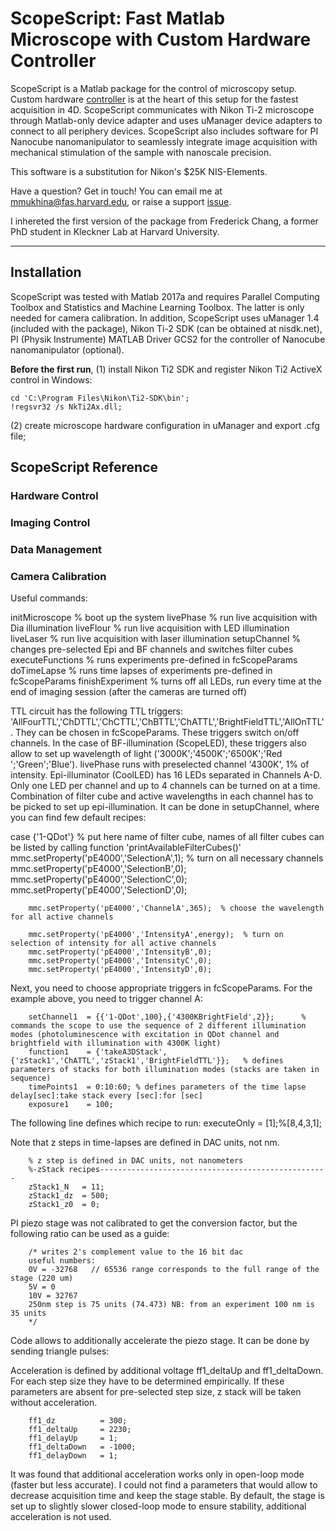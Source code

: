 # ScopeScript: Fast Matlab Microscope with Custom Hardware Controller

ScopeScript is a Matlab package for the control of microscopy setup. Custom hardware [controller](https://github.com/mariavmukhina/Custom_TTL_Controller_for_Microscope) is at the heart of this setup for the fastest acquisition in 4D. ScopeScript communicates with Nikon Ti-2 microscope through Matlab-only device adapter and uses uManager device adapters to connect to all periphery devices. ScopeScript also includes software for PI Nanocube nanomanipulator to seamlessly integrate image acquisition with mechanical stimulation of the sample with nanoscale precision. 

This software is a substitution for Nikon's $25K NIS-Elements.

Have a question? Get in touch!
You can email me at mmukhina@fas.harvard.edu, or raise a support [issue](https://github.com/mariavmukhina/ScopeScript/issues/new?assignees=mariavmukhina&labels=help+wanted&template=support-request.md&title=%5BSUPPORT%5D).

I inhereted the first version of the package from Frederick Chang, a former PhD student in Kleckner Lab at Harvard University.

------------------

## Installation

ScopeScript was tested with Matlab 2017a and requires Parallel Computing Toolbox and Statistics and Machine Learning Toolbox. The latter is only needed for camera calibration. In addition, ScopeScript uses uManager 1.4 (included with the package), Nikon Ti-2 SDK (can be obtained at nisdk.net), PI (Physik Instrumente) MATLAB Driver GCS2 for the controller of Nanocube nanomanipulator (optional).

**Before the first run**, (1) install Nikon Ti2 SDK and register Nikon Ti2 ActiveX control in Windows:
```
cd 'C:\Program Files\Nikon\Ti2-SDK\bin';           
!regsvr32 /s NkTi2Ax.dll;
```
(2) create microscope hardware configuration in uManager and export .cfg file;

## ScopeScript Reference

### Hardware Control


### Imaging Control


### Data Management


### Camera Calibration

Useful commands:

initMicroscope           % boot up the system
livePhase                  % run live acquisition with Dia illumination
liveFlour                   % run live acquisition with LED illumination
liveLaser                   % run live acquisition with laser illumination
setupChannel            % changes pre-selected Epi and BF channels and switches filter cubes
executeFunctions       % runs experiments pre-defined in fcScopeParams
doTimeLapse             % runs time lapses of experiments pre-defined in fcScopeParams
finishExperiment        % turns off all LEDs, run every time at the end of imaging session (after the cameras are turned off)

TTL circuit has the following TTL triggers: 'AllFourTTL','ChDTTL','ChCTTL','ChBTTL','ChATTL','BrightFieldTTL','AllOnTTL'. They can be chosen in fcScopeParams. These triggers switch on/off channels. In the case of BF-illumination (ScopeLED), these triggers also allow to set up wavelength of light ('3000K';'4500K';'6500K';'Red ';'Green';'Blue'). livePhase runs with preselected channel '4300K', 1% of intensity. Epi-illuminator (CoolLED) has 16 LEDs separated in Channels A-D. Only one LED per channel and up to 4 channels can be turned on at a time. Combination of filter cube and active wavelengths in each channel has to be picked to set up epi-illumination. It can be done in setupChannel, where you can find few default recipes:
 
   
case {'1-QDot'}  % put here name of filter cube, names of all filter cubes can be listed by calling function 'printAvailableFilterCubes()'
        mmc.setProperty('pE4000','SelectionA',1);  % turn on all necessary channels
        mmc.setProperty('pE4000','SelectionB',0);
        mmc.setProperty('pE4000','SelectionC',0);
        mmc.setProperty('pE4000','SelectionD',0);

        mmc.setProperty('pE4000','ChannelA',365);  % choose the wavelength for all active channels

        mmc.setProperty('pE4000','IntensityA',energy);  % turn on selection of intensity for all active channels
        mmc.setProperty('pE4000','IntensityB',0);
        mmc.setProperty('pE4000','IntensityC',0);
        mmc.setProperty('pE4000','IntensityD',0);


Next, you need to choose appropriate triggers in fcScopeParams. For the example above, you need to trigger channel A: 

        setChannel1  = {{'1-QDot',100},{'4300KBrightField',2}};      % commands the scope to use the sequence of 2 different illumination modes (photoluminescence with excitation in QDot channel and brightfield with illumination with 4300K light)
        function1    = {'takeA3DStack',{'zStack1','ChATTL','zStack1','BrightFieldTTL'}};   % defines parameters of stacks for both illumination modes (stacks are taken in sequence)
        timePoints1  = 0:10:60; % defines parameters of the time lapse delay[sec]:take stack every [sec]:for [sec]
        exposure1    = 100;

The following line defines which recipe to run:
        executeOnly = [1];%[8,4,3,1];

Note that z steps in time-lapses are defined in DAC units, not nm. 

        % z step is defined in DAC units, not nanometers
        %-zStack recipes---------------------------------------------------
        zStack1_N   = 11;
        zStack1_dz  = 500;
        zStack1_z0  = 0;

PI piezo stage was not calibrated to get the conversion factor, but the following ratio can be used as a guide: 

        /* writes 2's complement value to the 16 bit dac
        useful numbers:
        0V = -32768   // 65536 range corresponds to the full range of the stage (220 um)
        5V = 0
        10V = 32767
        250nm step is 75 units (74.473) NB: from an experiment 100 nm is 35 units
        */

Code allows to additionally accelerate the piezo stage. It can be done by sending triangle pulses:



Acceleration is defined by additional voltage ff1_deltaUp and ff1_deltaDown. For each step size they have to be determined empirically. If these parameters are absent for pre-selected step size, z stack will be taken without acceleration.

        ff1_dz          = 300;
        ff1_deltaUp     = 2230;
        ff1_delayUp     = 1;
        ff1_deltaDown   = -1000;
        ff1_delayDown   = 1;

It was found that additional acceleration works only in open-loop mode (faster but less accurate). I could not find a parameters that would allow to decrease acquisition time and keep the stage stable. By default, the stage is set up to slightly slower closed-loop mode to ensure stability, additional acceleration is not used. 
